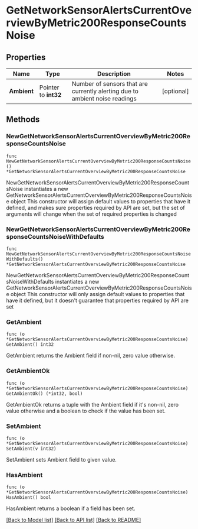 # GetNetworkSensorAlertsCurrentOverviewByMetric200ResponseCountsNoise

## Properties

Name | Type | Description | Notes
------------ | ------------- | ------------- | -------------
**Ambient** | Pointer to **int32** | Number of sensors that are currently alerting due to ambient noise readings | [optional] 

## Methods

### NewGetNetworkSensorAlertsCurrentOverviewByMetric200ResponseCountsNoise

`func NewGetNetworkSensorAlertsCurrentOverviewByMetric200ResponseCountsNoise() *GetNetworkSensorAlertsCurrentOverviewByMetric200ResponseCountsNoise`

NewGetNetworkSensorAlertsCurrentOverviewByMetric200ResponseCountsNoise instantiates a new GetNetworkSensorAlertsCurrentOverviewByMetric200ResponseCountsNoise object
This constructor will assign default values to properties that have it defined,
and makes sure properties required by API are set, but the set of arguments
will change when the set of required properties is changed

### NewGetNetworkSensorAlertsCurrentOverviewByMetric200ResponseCountsNoiseWithDefaults

`func NewGetNetworkSensorAlertsCurrentOverviewByMetric200ResponseCountsNoiseWithDefaults() *GetNetworkSensorAlertsCurrentOverviewByMetric200ResponseCountsNoise`

NewGetNetworkSensorAlertsCurrentOverviewByMetric200ResponseCountsNoiseWithDefaults instantiates a new GetNetworkSensorAlertsCurrentOverviewByMetric200ResponseCountsNoise object
This constructor will only assign default values to properties that have it defined,
but it doesn't guarantee that properties required by API are set

### GetAmbient

`func (o *GetNetworkSensorAlertsCurrentOverviewByMetric200ResponseCountsNoise) GetAmbient() int32`

GetAmbient returns the Ambient field if non-nil, zero value otherwise.

### GetAmbientOk

`func (o *GetNetworkSensorAlertsCurrentOverviewByMetric200ResponseCountsNoise) GetAmbientOk() (*int32, bool)`

GetAmbientOk returns a tuple with the Ambient field if it's non-nil, zero value otherwise
and a boolean to check if the value has been set.

### SetAmbient

`func (o *GetNetworkSensorAlertsCurrentOverviewByMetric200ResponseCountsNoise) SetAmbient(v int32)`

SetAmbient sets Ambient field to given value.

### HasAmbient

`func (o *GetNetworkSensorAlertsCurrentOverviewByMetric200ResponseCountsNoise) HasAmbient() bool`

HasAmbient returns a boolean if a field has been set.


[[Back to Model list]](../README.md#documentation-for-models) [[Back to API list]](../README.md#documentation-for-api-endpoints) [[Back to README]](../README.md)


